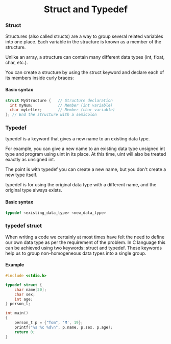 <h1 align="center"> Struct and Typedef </h1>

<h3> Struct </h3>
Structures (also called structs) are a way to group several related variables into one place. Each variable in the structure is known as a member of the structure.

Unlike an array, a structure can contain many different data types (int, float, char, etc.).

You can create a structure by using the struct keyword and declare each of its members inside curly braces:

<h4> Basic syntax </h4>

```c
struct MyStructure {   // Structure declaration
  int myNum;           // Member (int variable)
  char myLetter;       // Member (char variable)
}; // End the structure with a semicolon
```

<h3> Typedef </h3>

typedef is a keyword that gives a new name to an existing data type.

For example, you can give a new name to an existing data type unsigned int type and program using uint in its place. At this time, uint will also be treated exactly as unsigned int.

The point is with typedef you can create a new name, but you don't create a new type itself.

typedef is for using the original data type with a different name, and the original type always exists.

<h4> Basic syntax </h4>

```c
typedef <existing_data_type> <new_data_type>
```

<h3> typedef struct </h3>

When writing a code we certainly at most times have felt the need to define our own data type as per the requirement of the problem. In C language this can be achieved using two keywords: struct and typedef. These keywords help us to group non-homogeneous data types into a single group.

<h4> Example </h4>

```c
#include <stdio.h>

typedef struct {   
    char name[20];
    char sex; 
    int age; 
} person_t;

int main()
{
    person_t p = {"Tom", 'M', 19};
    printf("%s %c %d\n", p.name, p.sex, p.age);
    return 0;
}
```
